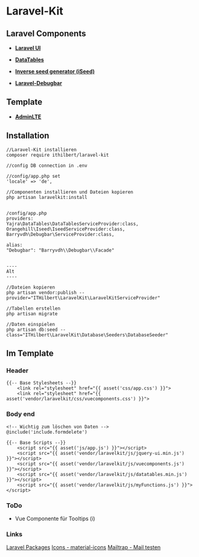 # Laravel-Kit

## Laravel Components

- **[Laravel UI](https://github.com/laravel/ui)**

- **[DataTables](https://datatables.net/)**

- **[Inverse seed generator (iSeed)](https://github.com/orangehill/iseed)**

- **[Laravel-Debugbar](https://github.com/barryvdh/laravel-debugbar)**


## Template

- **[AdminLTE](https://github.com/jeroennoten/Laravel-AdminLTE)**


## Installation
```
//Laravel-Kit installieren
composer require ithilbert/laravel-kit

//config DB connection in .env

//config/app.php set
'locale' => 'de',

//Componenten installieren und Dateien kopieren
php artisan laravelkit:install


/config/app.php
providers:
Yajra\DataTables\DataTablesServiceProvider:class,
Orangehill\Iseed\IseedServiceProvider:class,
Barryvdh\Debugbar\ServiceProvider:class,

alias:
"Debugbar": "Barryvdh\\Debugbar\\Facade"


----
Alt
----

//Dateien kopieren
php artisan vendor:publish --provider="ITHilbert\LaravelKit\LaravelKitServiceProvider"

//Tabellen erstellen
php artisan migrate

//Daten einspielen
php artisan db:seed --class="ITHilbert\LaravelKit\Database\Seeders\DatabaseSeeder"

```

## Im Template
### Header
```
{{-- Base Stylesheets --}}
    <link rel="stylesheet" href="{{ asset('css/app.css') }}">
    <link rel="stylesheet" href="{{ asset('vendor/laravelkit/css/vuecomponents.css') }}">

```

### Body end
```
<!-- Wichtig zum löschen von Daten -->
@include('include.formdelete')

{{-- Base Scripts --}}
    <script src="{{ asset('js/app.js') }}"></script>
    <script src="{{ asset('vendor/laravelkit/js/jquery-ui.min.js') }}"></script>
    <script src="{{ asset('vendor/laravelkit/js/vuecomponents.js') }}"></script>
    <script src="{{ asset('vendor/laravelkit/js/datatables.min.js') }}"></script>
    <script src="{{ asset('vendor/laravelkit/js/myFunctions.js') }}"></script>
```

### ToDo

- Vue Componente für Tooltips (i)


### Links

[Laravel Packages](https://laravelpackage.com/) 
[Icons - material-icons](https://materializecss.com/icons.html) 
[Mailtrap - Mail testen](https://mailtrap.io) 


